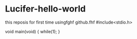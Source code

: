 # Lucifer-hello-world
this reposis for  first time usingfghf github.fhf
#include<stdio.h>

void main(void)
{
  while(1);
}
